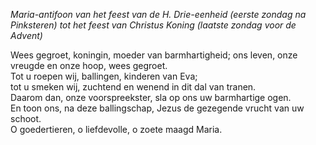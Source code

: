 *Maria-antifoon van het feest van de H. Drie-eenheid (eerste zondag na
Pinksteren) tot het feest van Christus Koning (laatste zondag voor de
Advent)*

Wees gegroet, koningin, moeder van barmhartigheid; ons leven, onze
vreugde en onze hoop, wees gegroet.\
Tot u roepen wij, ballingen, kinderen van Eva;\
tot u smeken wij, zuchtend en wenend in dit dal van tranen.\
Daarom dan, onze voorspreekster, sla op ons uw barmhartige ogen.\
En toon ons, na deze ballingschap, Jezus de gezegende vrucht van uw
schoot.\
O goedertieren, o liefdevolle, o zoete maagd Maria.
